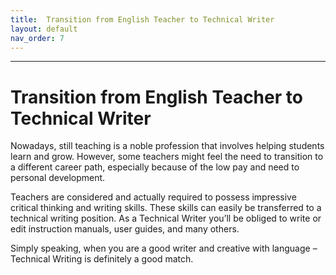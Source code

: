 ```yaml
---
title:  Transition from English Teacher to Technical Writer
layout: default
nav_order: 7
---
```


---

# Transition from English Teacher to Technical Writer
Nowadays, still teaching is a noble profession that involves helping students learn and grow. However, some teachers might feel the need to transition to a different career path, especially because of the low pay and need to personal development.

Teachers are considered and actually required to possess impressive critical thinking and writing skills. 
These skills can easily be transferred to a technical writing position. 
As a Technical Writer you’ll be obliged to write or edit instruction manuals, user guides, and many others. 

Simply speaking, when you are a good writer and creative with language – Technical Writing is definitely a good match.
